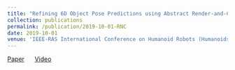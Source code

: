 ```yaml
---
title: "Refining 6D Object Pose Predictions using Abstract Render-and-Compare"
collection: publications
permalink: /publication/2019-10-01-RNC
date: 2019-10-01
venue: 'IEEE-RAS International Conference on Humanoid Robots (Humanoids), Toronto, Canada'
---
```

[Paper](https://www.ais.uni-bonn.de/papers/Humanoids_2019_Periyasamy.pdf)&nbsp;&nbsp;&nbsp;&nbsp;&nbsp;&nbsp;[Video](https://www.ais.uni-bonn.de/~periyasa/images/rnc_mini.mp4)